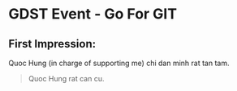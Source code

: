 # GDST Event - Go For GIT
## First Impression:
Quoc Hung (in charge of supporting me) chi dan minh rat tan tam.
> Quoc Hung rat can cu.
